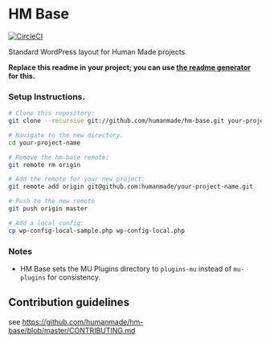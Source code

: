 HM Base
=======

[![CircleCI](https://circleci.com/gh/humanmade/hm-base.png)](https://circleci.com/gh/humanmade/hm-base)

Standard WordPress layout for Human Made projects.

**Replace this readme in your project; you can use [the readme generator](https://humanmade.github.io/readme-creator/) for this.**

### Setup Instructions.

```sh
# Clone this repository:
git clone --recursive git://github.com/humanmade/hm-base.git your-project-name

# Navigate to the new directory.
cd your-project-name

# Remove the hm-base remote:
git remote rm origin

# Add the remote for your new project:
git remote add origin git@github.com:humanmade/your-project-name.git

# Push to the new remote
git push origin master

# Add a local config:
cp wp-config-local-sample.php wp-config-local.php
```

### Notes

* HM Base sets the MU Plugins directory to `plugins-mu` instead of `mu-plugins` for consistency.

## Contribution guidelines ##

see https://github.com/humanmade/hm-base/blob/master/CONTRIBUTING.md
